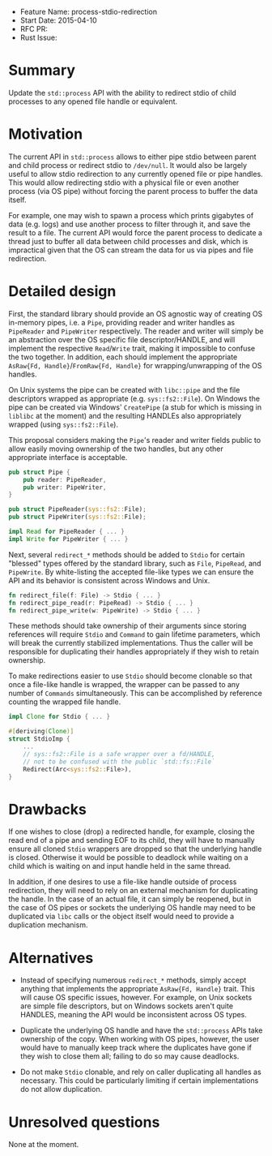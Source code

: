 - Feature Name: process-stdio-redirection
- Start Date: 2015-04-10
- RFC PR:
- Rust Issue:

# Summary

Update the `std::process` API with the ability to redirect stdio of child
processes to any opened file handle or equivalent.

# Motivation

The current API in `std::process` allows to either pipe stdio between parent and
child process or redirect stdio to `/dev/null`. It would also be largely useful
to allow stdio redirection to any currently opened file or pipe handles. This
would allow redirecting stdio with a physical file or even another process (via
OS pipe) without forcing the parent process to buffer the data itself.

For example, one may wish to spawn a process which prints gigabytes
of data (e.g. logs) and use another process to filter through it, and save the
result to a file. The current API would force the parent process to dedicate a
thread just to buffer all data between child processes and disk, which is
impractical given that the OS can stream the data for us via pipes and file
redirection.

# Detailed design

First, the standard library should provide an OS agnostic way of creating OS
in-memory pipes, i.e. a `Pipe`, providing reader and writer handles as
`PipeReader` and `PipeWriter` respectively. The reader and writer will simply be
an abstraction over the OS specific file descriptor/HANDLE, and will implement
the respective `Read`/`Write` trait, making it impossible to confuse the two
together. In addition, each should implement the appropriate `AsRaw{Fd,
Handle}`/`FromRaw{Fd, Handle}` for wrapping/unwrapping of the OS handles.

On Unix systems the pipe can be created with `libc::pipe` and the file
descriptors wrapped as appropriate (e.g. `sys::fs2::File`). On Windows the pipe
can be created via Windows' `CreatePipe` (a stub for which is missing in
`liblibc` at the moment) and the resulting HANDLEs also appropriately wrapped
(using `sys::fs2::File`).

This proposal considers making the `Pipe`'s reader and writer fields public
to allow easily moving ownership of the two handles, but any other appropriate
interface is acceptable.

```rust
pub struct Pipe {
	pub reader: PipeReader,
	pub writer: PipeWriter,
}

pub struct PipeReader(sys::fs2::File);
pub struct PipeWriter(sys::fs2::File);

impl Read for PipeReader { ... }
impl Write for PipeWriter { ... }
```

Next, several `redirect_*` methods should be added to `Stdio` for certain
"blessed" types offered by the standard library, such as `File`, `PipeRead`, and
`PipeWrite`. By white-listing the accepted file-like types we can ensure the API
and its behavior is consistent across Windows and Unix.

```rust
fn redirect_file(f: File) -> Stdio { ... }
fn redirect_pipe_read(r: PipeRead) -> Stdio { ... }
fn redirect_pipe_write(w: PipeWrite) -> Stdio { ... }
```

These methods should take ownership of their arguments since storing references
will require `Stdio` and `Command` to gain lifetime parameters, which will break
the currently stabilized implementations. Thus the caller will be responsible
for duplicating their handles appropriately if they wish to retain ownership.

To make redirections easier to use `Stdio` should become clonable so that once a
file-like handle is wrapped, the wrapper can be passed to any number of
`Commands` simultaneously. This can be accomplished by reference counting the
wrapped file handle.

```rust
impl Clone for Stdio { ... }

#[deriving(Clone)]
struct StdioImp {
	...
	// sys::fs2::File is a safe wrapper over a fd/HANDLE,
	// not to be confused with the public `std::fs::File`
	Redirect(Arc<sys::fs2::File>),
}
```

# Drawbacks

If one wishes to close (drop) a redirected handle, for example, closing the
read end of a pipe and sending EOF to its child, they will have to manually
ensure all cloned `Stdio` wrappers are dropped so that the underlying handle is
closed. Otherwise it would be possible to deadlock while waiting on a child
which is waiting on and input handle held in the same thread.

In addition, if one desires to use a file-like handle outside of process
redirection, they will need to rely on an external mechanism for duplicating the
handle. In the case of an actual file, it can simply be reopened, but in the
case of OS pipes or sockets the underlying OS handle may need to be duplicated
via `libc` calls or the object itself would need to provide a duplication
mechanism.

# Alternatives

* Instead of specifying numerous `redirect_*` methods, simply accept anything
  that implements the appropriate `AsRaw{Fd, Handle}` trait. This will cause OS
  specific issues, however. For example, on Unix sockets are simple file
  descriptors, but on Windows sockets aren't quite HANDLES, meaning the API
  would be inconsistent across OS types.

* Duplicate the underlying OS handle and have the `std::process` APIs take
  ownership of the copy. When working with OS pipes, however, the user would
  have to manually keep track where the duplicates have gone if they wish to
  close them all; failing to do so may cause deadlocks.

* Do not make `Stdio` clonable, and rely on caller duplicating all handles as
  necessary. This could be particularly limiting if certain implementations do
  not allow duplication.

# Unresolved questions

None at the moment.
